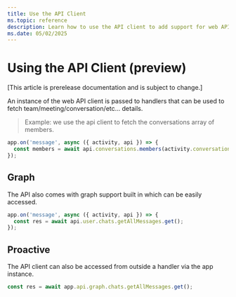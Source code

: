 ```yaml
---
title: Use the API Client
ms.topic: reference
description: Learn how to use the API client to add support for web API and graph API.
ms.date: 05/02/2025
---
```


# Using the API Client (preview)

[This article is prerelease documentation and is subject to change.]

An instance of the web API client is passed to handlers that can be used to fetch team/meeting/conversation/etc... details.

> Example: we use the api client to fetch the conversations array of members.

```typescript
app.on('message', async ({ activity, api }) => {
  const members = await api.conversations.members(activity.conversation.id).get();
});
```

## Graph

The API also comes with graph support built in which can be easily accessed.

```typescript
app.on('message', async ({ activity, api }) => {
  const res = await api.user.chats.getAllMessages.get();
});
```

## Proactive

The API client can also be accessed from outside a handler via the app instance.

```typescript
const res = await app.api.graph.chats.getAllMessages.get();
```